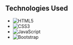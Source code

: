 ## Technologies Used

- <img src="https://img.shields.io/badge/HTML-5-orange.svg" alt="HTML5">
- <img src="https://img.shields.io/badge/CSS-3-blue.svg" alt="CSS3">
- <img src="https://img.shields.io/badge/JavaScript-ES6-yellow.svg" alt="JavaScript">
- <img src="https://img.shields.io/badge/Bootstrap-5.3-purple.svg" alt="Bootstrap">
